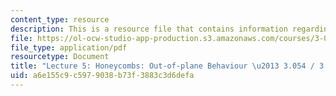 ```yaml
---
content_type: resource
description: This is a resource file that contains information regarding lecture 5.
file: https://ol-ocw-studio-app-production.s3.amazonaws.com/courses/3-054-cellular-solids-structure-properties-and-applications-spring-2015/a6e155c9c5979038b73f3883c3d6defa_MIT3_054S15_L5_outpl.pdf
file_type: application/pdf
resourcetype: Document
title: "Lecture 5: Honeycombs: Out-of-plane Behaviour \u2013 3.054 / 3.36 Spring 2015"
uid: a6e155c9-c597-9038-b73f-3883c3d6defa
---
```

